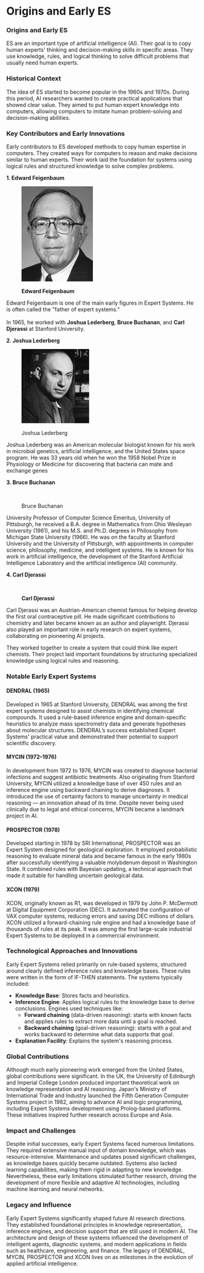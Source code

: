 # Origins and Early ES

### Origins and Early ES

ES are an important type of artificial intelligence (AI). Their goal is to copy human experts' thinking and decision-making skills in specific areas. They use knowledge, rules, and logical thinking to solve difficult problems that usually need human experts.

### Historical Context

The idea of ES started to become popular in the 1960s and 1970s. During this period, AI researchers wanted to create practical applications that showed clear value. They aimed to put human expert knowledge into computers, allowing computers to imitate human problem-solving and decision-making abilities.

### Key Contributors and Early Innovations

Early contributors to ES developed methods to copy human expertise in computers. They created ways for computers to reason and make decisions similar to human experts. Their work laid the foundation for systems using logical rules and structured knowledge to solve complex problems.

**1. Edward Feigenbaum**

<div align="left"><figure><img src="../../../.gitbook/assets/es-edward-feigenbaum-min.png" alt="" width="188"><figcaption><p><strong>Edward Feigenbaum</strong></p></figcaption></figure></div>

Edward Feigenbaum is one of the main early figures in Expert Systems. He is often called the "father of expert systems." \
\
In 1965, he worked with **Joshua Lederberg**, **Bruce Buchanan**, and **Carl Djerassi** at Stanford University.&#x20;

**2. Joshua Lederberg**

<div align="left"><figure><img src="../../../.gitbook/assets/es-joshua-lederberg-min.png" alt="" width="178"><figcaption><p>Joshua Lederberg</p></figcaption></figure></div>

Joshua Lederberg was an American molecular biologist known for his work in microbial genetics, artificial intelligence, and the United States space program. He was 33 years old when he won the 1958 Nobel Prize in Physiology or Medicine for discovering that bacteria can mate and exchange genes

**3. Bruce Buchanan**

<div align="left"><figure><img src="broken-reference" alt="" width="188"><figcaption><p>Bruce Buchanan</p></figcaption></figure></div>

University Professor of Computer Science Emeritus, University of Pittsburgh, he received a B.A. degree in Mathematics from Ohio Wesleyan University (1961), and his M.S. and Ph.D. degrees in Philosophy from Michigan State University (1966). He was on the faculty at Stanford University and the University of Pittsburgh, with appointments in computer science, philosophy, medicine, and intelligent systems. He is known for his work in artificial intelligence, the development of the Stanford Artificial Intelligence Laboratory and the artificial intelligence (AI) community.

**4. Carl Djerassi**

<div align="left"><figure><img src="broken-reference" alt="" width="183"><figcaption><p><strong>Carl Djerassi</strong> </p></figcaption></figure></div>

Carl Djerassi was an Austrian-American chemist famous for helping develop the first oral contraceptive pill. He made significant contributions to chemistry and later became known as an author and playwright. Djerassi also played an important role in early research on expert systems, collaborating on pioneering AI projects.

They worked together to create a system that could think like expert chemists. Their project laid important foundations by structuring specialized knowledge using logical rules and reasoning.

### Notable Early Expert Systems

#### **DENDRAL (1965)**

Developed in 1965 at Stanford University, DENDRAL was among the first expert systems designed to assist chemists in identifying chemical compounds. It used a rule-based inference engine and domain-specific heuristics to analyze mass spectrometry data and generate hypotheses about molecular structures. DENDRAL’s success established Expert Systems' practical value and demonstrated their potential to support scientific discovery.

#### **MYCIN (1972–1976)**

In development from 1972 to 1976, MYCIN was created to diagnose bacterial infections and suggest antibiotic treatments. Also originating from Stanford University, MYCIN utilized a knowledge base of over 450 rules and an inference engine using backward chaining to derive diagnoses. It introduced the use of certainty factors to manage uncertainty in medical reasoning — an innovation ahead of its time. Despite never being used clinically due to legal and ethical concerns, MYCIN became a landmark project in AI.

#### **PROSPECTOR (1978)**

Developed starting in 1978 by SRI International, PROSPECTOR was an Expert System designed for geological exploration. It employed probabilistic reasoning to evaluate mineral data and became famous in the early 1980s after successfully identifying a valuable molybdenum deposit in Washington State. It combined rules with Bayesian updating, a technical approach that made it suitable for handling uncertain geological data.

#### **XCON (1979)**

XCON, originally known as R1, was developed in 1979 by John P. McDermott at Digital Equipment Corporation (DEC). It automated the configuration of VAX computer systems, reducing errors and saving DEC millions of dollars. XCON utilized a forward-chaining rule engine and had a knowledge base of thousands of rules at its peak. It was among the first large-scale industrial Expert Systems to be deployed in a commercial environment.

### Technological Approaches and Innovations

Early Expert Systems relied primarily on rule-based systems, structured around clearly defined inference rules and knowledge bases. These rules were written in the form of IF-THEN statements. The systems typically included:

* **Knowledge Base**: Stores facts and heuristics.
* **Inference Engine**: Applies logical rules to the knowledge base to derive conclusions. Engines used techniques like:
  * **Forward chaining** (data-driven reasoning): starts with known facts and applies rules to extract more data until a goal is reached.
  * **Backward chaining** (goal-driven reasoning): starts with a goal and works backward to determine what data supports that goal.
* **Explanation Facility**: Explains the system's reasoning process.

### Global Contributions

Although much early pioneering work emerged from the United States, global contributions were significant. In the UK, the University of Edinburgh and Imperial College London produced important theoretical work on knowledge representation and AI reasoning. Japan's Ministry of International Trade and Industry launched the Fifth Generation Computer Systems project in 1982, aiming to advance AI and logic programming, including Expert Systems development using Prolog-based platforms. These initiatives inspired further research across Europe and Asia.

### Impact and Challenges

Despite initial successes, early Expert Systems faced numerous limitations. They required extensive manual input of domain knowledge, which was resource-intensive. Maintenance and updates posed significant challenges, as knowledge bases quickly became outdated. Systems also lacked learning capabilities, making them rigid in adapting to new knowledge. Nevertheless, these early limitations stimulated further research, driving the development of more flexible and adaptive AI technologies, including machine learning and neural networks.

### Legacy and Influence

Early Expert Systems significantly shaped future AI research directions. They established foundational principles in knowledge representation, inference engines, and decision support that are still used in modern AI. The architecture and design of these systems influenced the development of intelligent agents, diagnostic systems, and modern applications in fields such as healthcare, engineering, and finance. The legacy of DENDRAL, MYCIN, PROSPECTOR and XCON lives on as milestones in the evolution of applied artificial intelligence.

